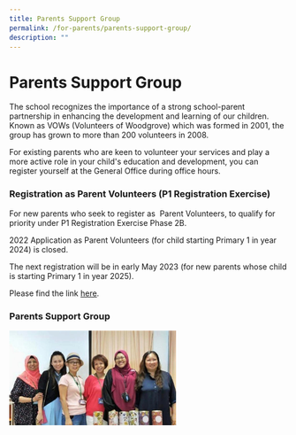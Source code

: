 ```yaml
---
title: Parents Support Group
permalink: /for-parents/parents-support-group/
description: ""
---
```

# **Parents Support Group**

The school recognizes the importance of a strong school-parent partnership in enhancing the development and learning of our children. Known as VOWs (Volunteers of Woodgrove) which was formed in 2001, the group has grown to more than 200 volunteers in 2008.

For existing parents who are keen to volunteer your services and play a more active role in your child's education and development, you can register yourself at the General Office during office hours.

### Registration as Parent Volunteers (P1 Registration Exercise)

For new parents who seek to register as  Parent Volunteers, to qualify for priority under P1 Registration Exercise Phase 2B.  
 
2022 Application as Parent Volunteers (for child starting Primary 1 in year 2024) is closed. 

The next registration will be in early May 2023 (for new parents whose child is starting Primary 1 in year 2025).

Please find the link [here](https://go.gov.sg/wgps-pv).

### Parents Support Group
		 
<img src="/images/Parent%20Support%20Group%202019.jpeg" 
     style="width:60%">